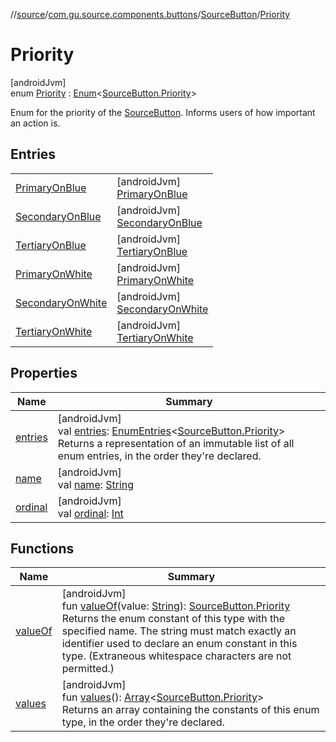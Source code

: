 //[source](../../../../index.md)/[com.gu.source.components.buttons](../../index.md)/[SourceButton](../index.md)/[Priority](index.md)

# Priority

[androidJvm]\
enum [Priority](index.md) : [Enum](https://kotlinlang.org/api/latest/jvm/stdlib/kotlin/-enum/index.html)&lt;[SourceButton.Priority](index.md)&gt; 

Enum for the priority of the [SourceButton](../index.md). Informs users of how important an action is.

## Entries

| | |
|---|---|
| [PrimaryOnBlue](-primary-on-blue/index.md) | [androidJvm]<br>[PrimaryOnBlue](-primary-on-blue/index.md) |
| [SecondaryOnBlue](-secondary-on-blue/index.md) | [androidJvm]<br>[SecondaryOnBlue](-secondary-on-blue/index.md) |
| [TertiaryOnBlue](-tertiary-on-blue/index.md) | [androidJvm]<br>[TertiaryOnBlue](-tertiary-on-blue/index.md) |
| [PrimaryOnWhite](-primary-on-white/index.md) | [androidJvm]<br>[PrimaryOnWhite](-primary-on-white/index.md) |
| [SecondaryOnWhite](-secondary-on-white/index.md) | [androidJvm]<br>[SecondaryOnWhite](-secondary-on-white/index.md) |
| [TertiaryOnWhite](-tertiary-on-white/index.md) | [androidJvm]<br>[TertiaryOnWhite](-tertiary-on-white/index.md) |

## Properties

| Name | Summary |
|---|---|
| [entries](entries.md) | [androidJvm]<br>val [entries](entries.md): [EnumEntries](https://kotlinlang.org/api/latest/jvm/stdlib/kotlin.enums/-enum-entries/index.html)&lt;[SourceButton.Priority](index.md)&gt;<br>Returns a representation of an immutable list of all enum entries, in the order they're declared. |
| [name](../-icon-side/-right/index.md#-372974862%2FProperties%2F991810224) | [androidJvm]<br>val [name](../-icon-side/-right/index.md#-372974862%2FProperties%2F991810224): [String](https://kotlinlang.org/api/latest/jvm/stdlib/kotlin/-string/index.html) |
| [ordinal](../-icon-side/-right/index.md#-739389684%2FProperties%2F991810224) | [androidJvm]<br>val [ordinal](../-icon-side/-right/index.md#-739389684%2FProperties%2F991810224): [Int](https://kotlinlang.org/api/latest/jvm/stdlib/kotlin/-int/index.html) |

## Functions

| Name | Summary |
|---|---|
| [valueOf](value-of.md) | [androidJvm]<br>fun [valueOf](value-of.md)(value: [String](https://kotlinlang.org/api/latest/jvm/stdlib/kotlin/-string/index.html)): [SourceButton.Priority](index.md)<br>Returns the enum constant of this type with the specified name. The string must match exactly an identifier used to declare an enum constant in this type. (Extraneous whitespace characters are not permitted.) |
| [values](values.md) | [androidJvm]<br>fun [values](values.md)(): [Array](https://kotlinlang.org/api/latest/jvm/stdlib/kotlin/-array/index.html)&lt;[SourceButton.Priority](index.md)&gt;<br>Returns an array containing the constants of this enum type, in the order they're declared. |
